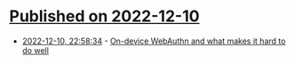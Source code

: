 # [Published on 2022-12-10](index.md)

* [2022-12-10, 22:58:34](https://lobste.rs/s/epzfoh/on_device_webauthn_what_makes_it_hard_do) - [On-device WebAuthn and what makes it hard to do well](https://mjg59.dreamwidth.org/62746.html)
